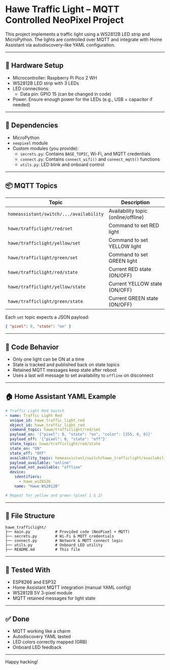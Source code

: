 # Hawe Traffic Light – MQTT Controlled NeoPixel Project

This project implements a traffic light using a WS2812B LED strip and MicroPython.
The lights are controlled over MQTT and integrate with Home Assistant via autodiscovery-like YAML configuration.

---

## 🚦 Hardware Setup

- Microcontroller: Raspberry Pi Pico 2 WH
- WS2812B LED strip with 3 LEDs
- LED connections:
  - Data pin: GPIO 15 (can be changed in code)
- Power: Ensure enough power for the LEDs (e.g., USB + capacitor if needed)

---

## 🔌 Dependencies

- MicroPython
- `neopixel` module
- Custom modules (you provide):
  - `secrets.py`: Contains `BASE_TOPIC`, Wi-Fi, and MQTT credentials
  - `connect.py`: Contains `connect_wifi()` and `connect_mqtt()` functions
  - `utils.py`: LED blink and onboard control

---

## 📦 MQTT Topics

| Topic                                | Description                      |
|-------------------------------------|----------------------------------|
| `homeassistant/switch/.../availability` | Availability topic (online/offline) |
| `hawe/trafficlight/red/set`         | Command to set RED light         |
| `hawe/trafficlight/yellow/set`      | Command to set YELLOW light      |
| `hawe/trafficlight/green/set`       | Command to set GREEN light       |
| `hawe/trafficlight/red/state`       | Current RED state (ON/OFF)       |
| `hawe/trafficlight/yellow/state`    | Current YELLOW state (ON/OFF)    |
| `hawe/trafficlight/green/state`     | Current GREEN state (ON/OFF)     |

Each `set` topic expects a JSON payload:
```json
{ "pixel": 0, "state": "on" }
```

---

## 🧠 Code Behavior

- Only one light can be ON at a time
- State is tracked and published back on state topics
- Retained MQTT messages keep state after reboot
- Uses a last will message to set availability to `offline` on disconnect

---

## 🏠 Home Assistant YAML Example

```yaml
# Traffic Light Red Switch
- name: Traffic Light Red
  unique_id: hawe_traffic_light_red
  object_id: hawe_traffic_light_red
  command_topic: hawe/trafficlight/red/set
  payload_on: '{"pixel": 0, "state": "on", "color": [255, 0, 0]}'
  payload_off: '{"pixel": 0, "state": "off"}'
  state_topic: hawe/trafficlight/red/state
  state_on: "ON"
  state_off: "OFF"
  availability_topic: homeassistant/switch/hawe_trafficlight/availability
  payload_available: "online"
  payload_not_available: "offline"
  device:
    identifiers:
      - hawe_ws2812b
    name: "Hawe WS2812B"

# Repeat for yellow and green (pixel 1 & 2)
```

---

## 📂 File Structure

```plaintext
hawe_trafficlight/
├── main.py           # Provided code (NeoPixel + MQTT)
├── secrets.py        # Wi-Fi & MQTT credentials
├── connect.py        # Network & MQTT connect logic
├── utils.py          # Onboard LED utility
├── README.md         # This file
```

---

## 🧪 Tested With

- ESP8266 and ESP32
- Home Assistant MQTT integration (manual YAML config)
- WS2812B 5V 3-pixel module
- MQTT retained messages for light state

---

## ✅ Done

- MQTT working like a charm
- Autodiscovery YAML tested
- LED colors correctly mapped (GRB)
- Onboard LED feedback

---

Happy hacking!